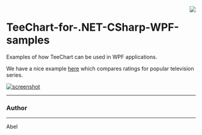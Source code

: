 <a href="https://www.steema.com/product/net">
<img align="right" src="http://www.teechart.net/img/logos/teechart_net.png">
</a>

TeeChart-for-.NET-CSharp-WPF-samples
======================

Examples of how TeeChart can be used in WPF applications.

We have a nice example [here](https://github.com/Steema/TeeChart-for-.NET-CSharp-WPF-samples/blob/master/SeriesRatings/README.md) which compares ratings for popular television series.


[![screenshot](https://github.com/Steema/TeeChart-for-.NET-CSharp-WPF-samples/blob/master/SeriesRatings/Screenshots/SeriesRatings-thumb.png?raw=true "TeeChart for NET C#-WPF demo")](https://github.com/Steema/TeeChart-for-.NET-CSharp-WPF-samples/blob/master/SeriesRatings/README.md)

---
### Author
------
Abel